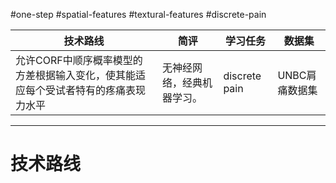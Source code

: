 #one-step 
#spatial-features #textural-features 
#discrete-pain

| 技术路线                                        | 简评            | 学习任务          | 数据集       |
| ------------------------------------------- | ------------- | ------------- | --------- |
| 允许CORF中顺序概率模型的方差根据输入变化，使其能适应每个受试者特有的疼痛表现力水平 | 无神经网络，经典机器学习。 | discrete pain | UNBC肩痛数据集 |


------

# 技术路线
